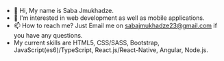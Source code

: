 - 👋 Hi, My name is Saba Jmukhadze.
- 👀 I'm interested in web development as well as mobile applications.
- 📫 How to reach me? Just Email me on sabajmukhadze23@gmail.com if you have any questions.
- My current skills are HTML5, CSS/SASS, Bootstrap, JavaScript(es6)/TypeScript, React.js/React-Native, Angular, Node.js.

